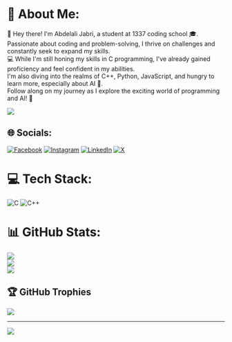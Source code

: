 # 💫 About Me:
👋 Hey there! I'm Abdelali Jabri, a student at 1337 coding school 🎓.<br>Passionate about coding and problem-solving, I thrive on challenges and constantly seek to expand my skills.<br>💻 While I'm still honing my skills in C programming, I've already gained proficiency and feel confident in my abilities.<br>I'm also diving into the realms of C++, Python, JavaScript, and hungry to learn more, especially about AI 🤖.<br>Follow along on my journey as I explore the exciting world of programming and AI! 🚀

![](https://badge.mediaplus.ma/darkblue/ajabri)
## 🌐 Socials:
[![Facebook](https://img.shields.io/badge/Facebook-%231877F2.svg?logo=Facebook&logoColor=white)](https://facebook.com/ali.jabri.98284) [![Instagram](https://img.shields.io/badge/Instagram-%23E4405F.svg?logo=Instagram&logoColor=white)](https://instagram.com/abdelali_jabri) [![LinkedIn](https://img.shields.io/badge/LinkedIn-%230077B5.svg?logo=linkedin&logoColor=white)](https://linkedin.com/in/abdelali-jabri-51729b2b0) [![X](https://img.shields.io/badge/X-black.svg?logo=X&logoColor=white)](https://x.com/AbddElAlii) 

# 💻 Tech Stack:
![C](https://img.shields.io/badge/c-%2300599C.svg?style=for-the-badge&logo=c&logoColor=white)
![C++](https://img.shields.io/badge/c-%2300599C.svg?style=for-the-badge&logo=c&logoColor=white)
# 📊 GitHub Stats:
![](https://github-readme-stats.vercel.app/api?username=ajabrii&theme=merko&hide_border=false&include_all_commits=true&count_private=true)<br/>
![](https://github-readme-streak-stats.herokuapp.com/?user=ajabrii&theme=merko&hide_border=false)<br/>
![](https://github-readme-stats.vercel.app/api/top-langs/?username=ajabrii&theme=merko&hide_border=false&include_all_commits=true&count_private=true&layout=compact)

## 🏆 GitHub Trophies
![](https://github-profile-trophy.vercel.app/?username=ajabrii&theme=radical&no-frame=false&no-bg=true&margin-w=4)

---
[![](https://visitcount.itsvg.in/api?id=ajabrii&icon=0&color=0)](https://visitcount.itsvg.in)

<!-- Proudly created with GPRM ( https://gprm.itsvg.in ) -->
